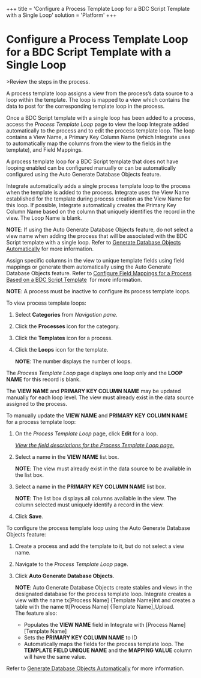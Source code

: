 +++
title = 'Configure a Process Template Loop for a BDC Script Template with a Single Loop'
solution = 'Platform'
+++

# Configure a Process Template Loop for a BDC Script Template with a Single Loop

<span id="Post Data using a BDC Script Steps" class="popUpLink">\>Review
the steps in the process. </span>

A process template loop assigns a view from the process’s data source to
a loop within the template. The loop is mapped to a view which contains
the data to post for the corresponding template loop in the process.

Once a BDC Script template with a single loop has been added to a
process, access the *Process Template Loop* page to view the loop
Integrate added automatically to the process and to edit the process
template loop. The loop contains a View Name, a Primary Key Column Name
(which Integrate uses to automatically map the columns from the view to
the fields in the template), and Field Mappings.

A process template loop for a BDC Script template that does not have
looping enabled can be configured manually or can be automatically
configured using the Auto Generate Database Objects feature.

Integrate automatically adds a single process template loop to the
process when the template is added to the process. Integrate uses the
View Name established for the template during process creation as the
View Name for this loop. If possible, Integrate automatically creates
the Primary Key Column Name based on the column that uniquely identifies
the record in the view. The Loop Name is blank.

**NOTE**: If using the Auto Generate Database Objects feature, do not
select a view name when adding the process that will be associated with
the BDC Script template with a single loop. Refer to [Generate Database
Objects Automatically](Generate_Database_Objects_Automatically) for
more information.

Assign specific columns in the view to unique template fields using
field mappings or generate them automatically using the Auto Generate
Database Objects feature. Refer to [Configure Field Mappings for a
Process Based on a BDC Script
Template](ConfigureFieldMappingsBDC_Script_Template)  for more
information.

**NOTE**: A process must be inactive to configure its process template
loops.

To view process template loops:

1.  Select **Categories** from *Navigation pane*.

2.  Click the **Processes** icon for the category.

3.  Click the **Templates** icon for a process.

4.  Click the **Loops** icon for the template.
    
    <span style="font-family: Arial, sans-serif;">**NOTE**: The number
    displays the number of</span> loops.

The *Process Template Loop* page displays one loop only and the **LOOP
NAME** for this record is blank.

The **VIEW NAME** and **PRIMARY KEY COLUMN NAME** may be updated
manually for each loop level. The view must already exist in the data
source assigned to the process.

To manually update the **VIEW NAME** and **PRIMARY KEY COLUMN NAME** for
a process template loop:

1.  On the *Process Template Loop* page, click **Edit** for a loop.
    
    *[View the field descriptions for the Process Template Loop
    page.](../Page_Desc/Process_Template_Loop)*

2.  Select a name in the **VIEW NAME** list box.
    
    **NOTE**: The view must already exist in the data source to be
    available in the list box.

3.  Select a name in the **PRIMARY KEY COLUMN NAME** list box.
    
    **NOTE**: The list box displays all columns available in the view.
    The column selected must uniquely identify a record in the view.

4.  Click **Save**.

To configure the process template loop using the Auto Generate Database
Objects feature:

1.  Create a process and add the template to it, but do not select a
    view name.

2.  Navigate to the *Process Template Loop* page.

3.  Click **Auto Generate Database Objects**.
    
    **NOTE**: Auto Generate Database Objects create stables and views in
    the designated database for the process template loop. Integrate
    creates a view with the name tx\[Process Name\] {Template Name}Int
    and creates a table with the name tt\[Process Name\] {Template
    Name\]\_Upload.  
    The feature also:
    
      - Populates the **VIEW NAME** field in Integrate with \[Process
        Name\] \[Template Name\]
      - Sets the **PRIMARY KEY COLUMN NAME** to ID
      - Automatically maps the fields for the process template loop. The
        **TEMPLATE FIELD UNIQUE NAME** and the **MAPPING VALUE** column
        will have the same value.

Refer to [Generate Database Objects
Automatically](Generate_Database_Objects_Automatically) for more
information.
